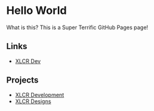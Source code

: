 # Hello World

What is this? This is a Super Terrific GitHub Pages page!

## Links

* [XLCR Dev](https://xlcr.dev)

## Projects 


* [XLCR Development](https://xlcrdevelopment.com)
* [XLCR Designs](https://xlcrdesigns.com)

